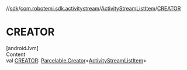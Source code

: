 //[sdk](../../../index.md)/[com.robotemi.sdk.activitystream](../index.md)/[ActivityStreamListItem](index.md)/[CREATOR](-c-r-e-a-t-o-r.md)



# CREATOR  
[androidJvm]  
Content  
val [CREATOR](-c-r-e-a-t-o-r.md): [Parcelable.Creator](https://developer.android.com/reference/kotlin/android/os/Parcelable.Creator.html)<[ActivityStreamListItem](index.md)>  



